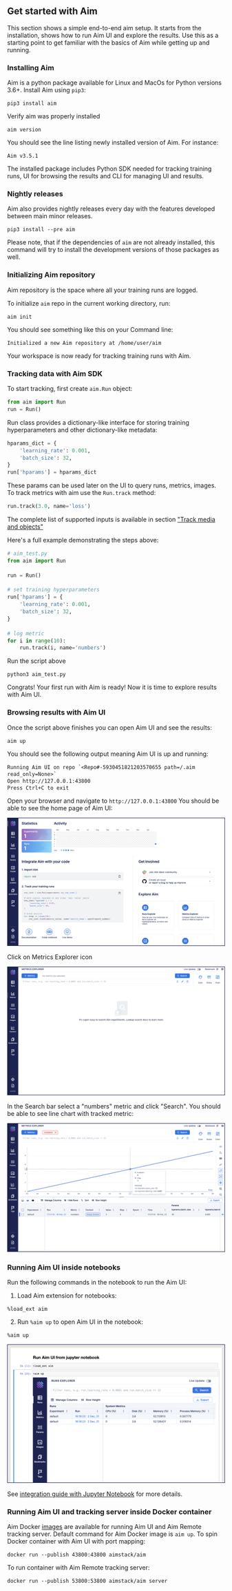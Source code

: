 ## Get started with Aim

This section shows a simple end-to-end aim setup. It starts from the installation, shows how to run Aim UI and explore the
results.
Use this as a starting point to get familiar with the basics of Aim while getting up and running.

### Installing Aim
Aim is a python package available for Linux and MacOs for Python versions 3.6+. Install Aim using `pip3`:

```shell
pip3 install aim
```

Verify aim was properly installed

```shell
aim version
```

You should see the line listing newly installed version of Aim. For instance:
```shell
Aim v3.5.1
```

The installed package includes Python SDK needed for tracking training runs, UI for browsing the results and CLI
for managing UI and results.

### Nightly releases
Aim also provides nightly releases every day with the features developed between main minor releases.
```shell
pip3 install --pre aim
```
Please note, that if the dependencies of `aim` are not already installed, this command will try to install the development versions of those packages as well.

### Initializing Aim repository
Aim repository is the space where all your training runs are logged.

To initialize `aim` repo in the current working directory, run:
```shell
aim init
```

You should see something like this on your Command line:
```
Initialized a new Aim repository at /home/user/aim
```

Your workspace is now ready for tracking training runs with Aim.

### Tracking data with Aim SDK

To start tracking, first create `aim.Run` object:
```python
from aim import Run
run = Run()
```

Run class provides a dictionary-like interface for storing training hyperparameters and other dictionary-like metadata:
```python
hparams_dict = {
    'learning_rate': 0.001,
    'batch_size': 32,
}
run['hparams'] = hparams_dict
```

These params can be used later on the UI to query runs, metrics, images.
To track metrics with aim use the `Run.track` method:
```python
run.track(3.0, name='loss')
```
The complete list of supported inputs is available in section ["Track media and objects"](supported_types.html)

Here's a full example demonstrating the steps above:
```python
# aim_test.py
from aim import Run

run = Run()

# set training hyperparameters
run['hparams'] = {
    'learning_rate': 0.001,
    'batch_size': 32,
}

# log metric
for i in range(10):
    run.track(i, name='numbers')
```

Run the script above
```shell
python3 aim_test.py
```

Congrats! Your first run with Aim is ready!
Now it is time to explore results with Aim UI.

### Browsing results with Aim UI
Once the script above finishes you can open Aim UI and see the results:
```shell
aim up
```

You should see the following output meaning Aim UI is up and running:
```shell
Running Aim UI on repo `<Repo#-5930451821203570655 path=/.aim read_only=None>`
Open http://127.0.0.1:43800
Press Ctrl+C to exit
```

Open your browser and navigate to `http://127.0.0.1:43800`
You should be able to see the home page of Aim UI:

<img style="border: 1px solid #1d2253" src="../_static/images/quick_start/ui-home.png" />

Click on Metrics Explorer icon

<img style="border: 1px solid #1d2253" src="../_static/images/quick_start/ui-metrics.png" />

In the Search bar select a "numbers" metric and click "Search".
You should be able to see line chart with tracked metric:

<img style="border: 1px solid #1d2253" src="../_static/images/quick_start/ui-metrics-search.png" />

### Running Aim UI inside notebooks

Run the following commands in the notebook to run the Aim UI:

1. Load Aim extension for notebooks:

```jupyter
%load_ext aim
```

2. Run `%aim up` to open Aim UI in the notebook:

```jupyter
%aim up
```

<img style="border: 1px solid #1d2253" src="../_static/images/using/jupyter.png" />

See [integration guide with Jupyter Notebook](../using/jupyter_notebook_ui.html) for more details.


### Running Aim UI and tracking server inside Docker container

Aim Docker [images](https://hub.docker.com/r/aimstack/aim/tags) are available for running Aim UI and Aim Remote tracking server. Default command
for Aim Docker image is `aim up`. To spin Docker container with Aim UI with port mapping:

```shell
docker run --publish 43800:43800 aimstack/aim
```

To run container with Aim Remote tracking server:

```shell
docker run --publish 53800:53800 aimstack/aim server
```